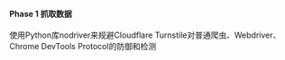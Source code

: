#### Phase 1 抓取数据
使用Python库nodriver来规避Cloudflare Turnstile对普通爬虫、Webdriver、Chrome DevTools Protocol的防御和检测